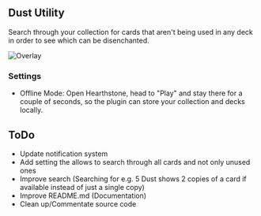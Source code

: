 ## Dust Utility
Search through your collection for cards that aren't being used in any deck in order to see which can be disenchanted.

![Overlay](https://i.imgur.com/X91JVMa.png)

### Settings
* Offline Mode: Open Hearthstone, head to "Play" and stay there for a couple of seconds, so the plugin can store your collection and decks locally.

## ToDo
* Update notification system
* Add setting the allows to search through all cards and not only unused ones
* Improve search (Searching for e.g. 5 Dust shows 2 copies of a card if available instead of just a single copy)
* Improve README.md (Documentation)
* Clean up/Commentate source code
